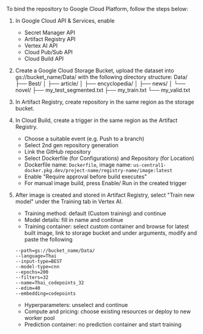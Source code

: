 To bind the repository to Google Cloud Platform, follow the steps below:

1. In Google Cloud API & Services, enable 
    - Secret Manager API
    - Artifact Registry API
    - Vertex AI API
    - Cloud Pub/Sub API
    - Cloud Build API

2. Create a Google Cloud Storage Bucket, upload the dataset into gs://bucket_name/Data/ with the following directory structure:
Data/
├── Best/
│   ├── article/
│   ├── encyclopedia/
│   ├── news/
│   └── novel/
├── my_test_segmented.txt
├── my_train.txt
└── my_valid.txt

3. In Artifact Registry, create repository in the same region as the storage bucket. 

4. In Cloud Build, create a trigger in the same region as the Artifact Registry. 
    - Choose a suitable event (e.g. Push to a branch)
    - Select 2nd gen repository generation
    - Link the GitHub repository
    - Select Dockerfile (for Configurations) and Repository (for Location)
    - Dockerfile name: ```Dockerfile```, image name: ```us-central1-docker.pkg.dev/project-name/registry-name/image:latest```
    - Enable "Require approval before build executes"
    - For manual image build, press Enable/ Run in the created trigger

5. After image is created and stored in Artifact Registry, select "Train new model" under the Training tab in Vertex AI.
    - Training method: default (Custom training) and continue
    - Model details: fill in name and continue
    - Training container: select custom container and browse for latest built image, link to storage bucket and under arguments, modify and paste the following
    ```
    --path=gs://bucket_name/Data/
    --language=Thai
    --input-type=BEST
    --model-type=cnn
    --epochs=200
    --filters=32
    --name=Thai_codepoints_32
    --edim=40
    --embedding=codepoints
    ```
    - Hyperparameters: unselect and continue
    - Compute and pricing: choose existing resources or deploy to new worker pool
    - Prediction container: no prediction container and start training